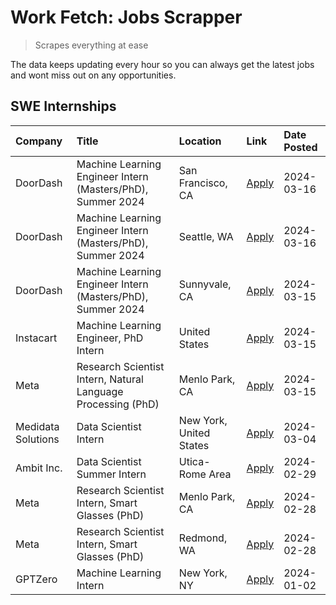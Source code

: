 # Work Fetch: Jobs Scrapper
> Scrapes everything at ease

The data keeps updating every hour so you can always get the latest jobs and wont miss out on any opportunities.

## SWE Internships
<!--START_SECTION:workfetch-->
| Company            | Title                                                        | Location                | Link                                                                                                                                                                                                                                                                     | Date Posted   |
|:-------------------|:-------------------------------------------------------------|:------------------------|:-------------------------------------------------------------------------------------------------------------------------------------------------------------------------------------------------------------------------------------------------------------------------|:--------------|
| DoorDash           | Machine Learning Engineer Intern (Masters/PhD), Summer 2024  | San Francisco, CA       | [Apply](https://www.linkedin.com/jobs/view/machine-learning-engineer-intern-masters-phd-summer-2024-at-doordash-3736457737?refId=ft54x%2BcwUe%2FF7U0mqhGZzg%3D%3D&trackingId=h7cSUTsxu6ZaakQVi0b3pw%3D%3D&position=3&pageNum=0&trk=public_jobs_jserp-result_search-card) | 2024-03-16    |
| DoorDash           | Machine Learning Engineer Intern (Masters/PhD), Summer 2024  | Seattle, WA             | [Apply](https://www.linkedin.com/jobs/view/machine-learning-engineer-intern-masters-phd-summer-2024-at-doordash-3736455966?refId=ft54x%2BcwUe%2FF7U0mqhGZzg%3D%3D&trackingId=jlamupEbDSdiZRzVSSl7Gg%3D%3D&position=4&pageNum=0&trk=public_jobs_jserp-result_search-card) | 2024-03-16    |
| DoorDash           | Machine Learning Engineer Intern (Masters/PhD), Summer 2024  | Sunnyvale, CA           | [Apply](https://www.linkedin.com/jobs/view/machine-learning-engineer-intern-masters-phd-summer-2024-at-doordash-3736454973?refId=ft54x%2BcwUe%2FF7U0mqhGZzg%3D%3D&trackingId=ezUwMgBWsCSUviN9IuRyvg%3D%3D&position=2&pageNum=0&trk=public_jobs_jserp-result_search-card) | 2024-03-15    |
| Instacart          | Machine Learning Engineer, PhD Intern                        | United States           | [Apply](https://www.linkedin.com/jobs/view/machine-learning-engineer-phd-intern-at-instacart-3815634369?refId=ft54x%2BcwUe%2FF7U0mqhGZzg%3D%3D&trackingId=VrhjChSERvZhdWpdv9VnRg%3D%3D&position=5&pageNum=0&trk=public_jobs_jserp-result_search-card)                    | 2024-03-15    |
| Meta               | Research Scientist Intern, Natural Language Processing (PhD) | Menlo Park, CA          | [Apply](https://www.linkedin.com/jobs/view/research-scientist-intern-natural-language-processing-phd-at-meta-3858718375?refId=ft54x%2BcwUe%2FF7U0mqhGZzg%3D%3D&trackingId=O2GF3jfVRToGU2HaobS0Jw%3D%3D&position=7&pageNum=0&trk=public_jobs_jserp-result_search-card)    | 2024-03-15    |
| Medidata Solutions | Data Scientist Intern                                        | New York, United States | [Apply](https://www.linkedin.com/jobs/view/data-scientist-intern-at-medidata-solutions-3810253704?refId=ft54x%2BcwUe%2FF7U0mqhGZzg%3D%3D&trackingId=FnVQ7lC79W%2BR2XvU0ZJvig%3D%3D&position=9&pageNum=0&trk=public_jobs_jserp-result_search-card)                        | 2024-03-04    |
| Ambit Inc.         | Data Scientist Summer Intern                                 | Utica-Rome Area         | [Apply](https://www.linkedin.com/jobs/view/data-scientist-summer-intern-at-ambit-inc-3843121918?refId=ft54x%2BcwUe%2FF7U0mqhGZzg%3D%3D&trackingId=NFn5l5SzXojMqUIQptDlLA%3D%3D&position=10&pageNum=0&trk=public_jobs_jserp-result_search-card)                           | 2024-02-29    |
| Meta               | Research Scientist Intern, Smart Glasses (PhD)               | Menlo Park, CA          | [Apply](https://www.linkedin.com/jobs/view/research-scientist-intern-smart-glasses-phd-at-meta-3811308332?refId=ft54x%2BcwUe%2FF7U0mqhGZzg%3D%3D&trackingId=mzKH8yGWd8JpUrz8iDmGNQ%3D%3D&position=11&pageNum=0&trk=public_jobs_jserp-result_search-card)                 | 2024-02-28    |
| Meta               | Research Scientist Intern, Smart Glasses (PhD)               | Redmond, WA             | [Apply](https://www.linkedin.com/jobs/view/research-scientist-intern-smart-glasses-phd-at-meta-3811304794?refId=ft54x%2BcwUe%2FF7U0mqhGZzg%3D%3D&trackingId=r%2ByFsTYsXLmzBAUhwy4yww%3D%3D&position=12&pageNum=0&trk=public_jobs_jserp-result_search-card)               | 2024-02-28    |
| GPTZero            | Machine Learning Intern                                      | New York, NY            | [Apply](https://www.linkedin.com/jobs/view/machine-learning-intern-at-gptzero-3796844451?refId=ft54x%2BcwUe%2FF7U0mqhGZzg%3D%3D&trackingId=aPvERSRPzJNe4WFSOaZSpA%3D%3D&position=8&pageNum=0&trk=public_jobs_jserp-result_search-card)                                   | 2024-01-02    |
<!--END_SECTION:workfetch-->
